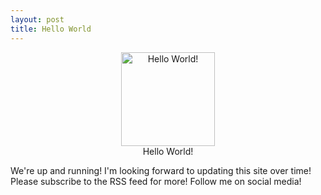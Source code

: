 ```yaml
---
layout: post
title: Hello World
---
```

<span style="display:block; text-align:center;"><img src="{{ site.baseurl }}/images/hi.jpg" alt="Hello World!" style="height: 150px;"/><br/>Hello World!</span>

We're up and running! I'm looking forward to updating this site over time!
Please subscribe to the RSS feed for more!
Follow me on social media!
